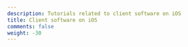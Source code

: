 ```yaml
---
description: Tutorials related to client software on iOS
title: Client software on iOS
comments: false
weight: -30
---
```



